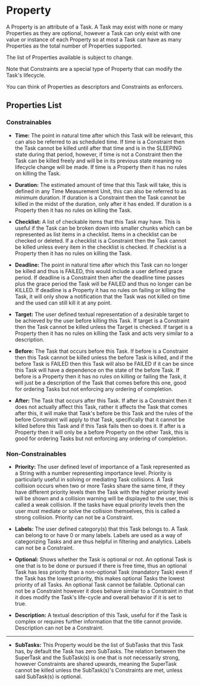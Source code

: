 # Property

A Property is an attribute of a Task. A Task may exist with none or many Properties as they are optional, however a 
Task can only exist with one value or instance of each Property so at most a Task can have as many Properties as the 
total number of Properties supported.

The list of Properties available is subject to change.

Note that Constraints are a special type of Property that can modify the Task's lifecycle.

You can think of Properties as descriptors and Constraints as enforcers.

## Properties List

### Constrainables

* **Time:** The point in natural time after which this Task will be relevant, this can also be referred to as 
scheduled time. If time is a Constraint then the Task cannot be killed until after that time and is in the SLEEPING 
state during that period, however, if time is not a Constraint then the Task can be killed freely and will be in its
previous state meaning no lifecycle change will be made. If time is a Property then it has no rules on killing the 
Task.

* **Duration:** The estimated amount of time that this Task will take, this is defined in any Time Measurement Unit, 
this can also be referred to as minimum duration. If duration is a Constraint then the Task cannot be killed in the 
midst of the duration, only after it has ended. If duration is a Property then it has no rules on killing the Task.

* **Checklist:** A list of checkable items that this Task may have. This is useful if the Task can be broken down into 
smaller chunks which can be represented as list items in a checklist. Items in a checklist can be checked or deleted. 
If a checklist is a Constraint then the Task cannot be killed unless every item in the checklist is checked. If 
checklist is a Property then it has no rules on killing the Task.

* **Deadline:** The point in natural time after which this Task can no longer be killed and thus is FAILED, this 
would include a user defined grace period. If deadline is a Constraint then after the deadline time passes plus the 
grace period the Task will be FAILED and thus no longer can be KILLED. If deadline is a Property it has no rules on 
failing or killing the Task, it will only show a notification that the Task was not killed on time and the used can 
still kill it at any point.

* **Target:** The user defined textual representation of a desirable target to be achieved by the user before killing
 this Task. If target is a Constraint then the Task cannot be killed unless the Target is checked. If target is a 
 Property then it has no rules on killing the Task and acts very similar to a description.

* **Before:** The Task that occurs before this Task. If before is a Constraint then this Task cannot be killed unless
 the before Task is killed, and if the before Task is FAILED then this Task will also be FAILED if it can be since 
 this Task will have a dependence on the state of the before Task. If before is a Property then it has no rules on 
 killing or failing the Task, it will just be a description of the Task that comes before this one, good for ordering
 Tasks but not enforcing any ordering of completion.

* **After:** The Task that occurs after this Task. If after is a Constraint then it does not actually affect this 
Task, rather it affects the Task that comes after this, it will make that Task's before be this Task and the rules of
the before Constraint will apply to that Task, specifically that it cannot be killed before this Task and if this 
Task fails then so does it. If after is a Property then it will only be a before Property on the other Task, this is 
good for ordering Tasks but not enforcing any ordering of completion.

### Non-Constrainables

* **Priority:** The user defined level of importance of a Task represented as a String with a number representing 
importance level. Priority is particularly useful in solving or mediating Task collisions. A Task collision occurs
when two or more Tasks share the same time, if they have different priority levels then the Task with the higher 
priority level will be shown and a collision warning will be displayed to the user, this is called a weak collision. 
If the tasks have equal priority levels then the user must mediate or solve the collision themselves, this is called 
a strong collision. Priority can not be a Constraint.

* **Labels:** The user defined category(s) that this Task belongs to. A Task can belong to or have 0 or many labels. 
Labels are used as a way of categorizing Tasks and are thus helpful in filtering and analytics. Labels can not be a
Constraint.

* **Optional:** Shows whether the Task is optional or not. An optional Task is one that is to be done or pursued if 
there is free time, thus an optional Task has less priority than a non-optional Task (mandatory Task) even if the 
Task has the lowest priority, this makes optional Tasks the lowest priority of all Tasks. An optional Task cannot be 
failable. Optional can not be a Constraint however it does behave similar to a Constraint in that it does modify the 
Task's life-cycle and overall behavior if it is set to true.

* **Description:** A textual description of this Task, useful for if the Task is complex or requires further 
information that the title cannot provide. Description can not be a Constraint.

-------------------------------------------------------------------------------------------------------------------------------------

* **SubTasks:** This Property would be the list of SubTasks that this Task has, by default the Task has zero SubTasks.
 The relation between the SuperTask and the SubTask(s) is one that is not necessarily strong, however Constraints are shared upwards,
  meaning the SuperTask cannot be killed unless the SubTask(s)'s Constraints are met, unless said SubTask(s) is optional.
